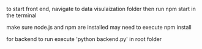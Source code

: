 to start front end, navigate to data visulaization folder then run npm start in the terminal

make sure node.js and npm are installed
may need to execute npm install

for backend to run execute 'python backend.py' in root folder